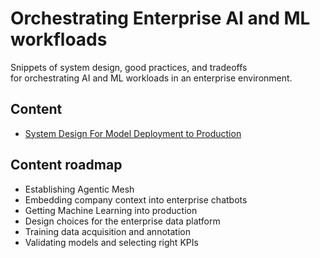 # Orchestrating Enterprise AI and ML workfloads
 Snippets of system design, good practices, and tradeoffs<br> 
 for orchestrating AI and ML workloads in an enterprise environment.

## Content
- [System Design For Model Deployment to Production](/system_design_for_model_deployment_to_production)

## Content roadmap
- Establishing Agentic Mesh
- Embedding company context into enterprise chatbots
- Getting Machine Learning into production
- Design choices for the enterprise data platform
- Training data acquisition and annotation
- Validating models and selecting right KPIs
